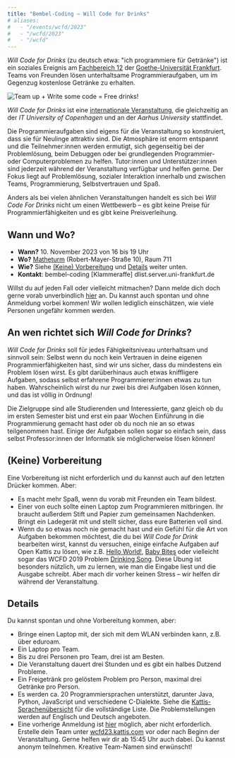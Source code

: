 ```yaml
---
title: "Bembel-Coding — Will Code for Drinks"
# aliases:
#   - "/events/wcfd/2023"
#   - "/wcfd/2023"
#   - "/wcfd"
---
```

*Will Code for Drinks* (zu deutsch etwa: "ich programmiere für Getränke") ist ein soziales Ereignis am [Fachbereich 12](https://www.uni-frankfurt.de/99556206/) der [Goethe-Universität Frankfurt](https://www.uni-frankfurt.de/).
Teams von Freunden lösen unterhaltsame Programmieraufgaben, um im Gegenzug kostenlose Getränke zu erhalten.

![Team up + Write some code = Free drinks!](wcfd-banner.png)

*Will Code for Drinks* ist eine [internationale Veranstaltung](https://thorehusfeldt.github.io/wcfd/), die gleichzeitig an der *IT University of Copenhagen* und an der *Aarhus University* stattfindet.

Die Programmieraufgaben sind eigens für die Veranstaltung so konstruiert, dass sie für Neulinge attraktiv sind. Die Atmosphäre ist enorm entspannt und die Teilnehmer:innen werden ermutigt, sich gegenseitig bei der Problemlösung, beim Debuggen oder bei grundlegenden Programmier- oder Computerproblemen zu helfen. Tutor:innen und Unterstützer:innen sind jederzeit während der Veranstaltung verfügbar und helfen gerne. Der Fokus liegt auf Problemlösung, sozialer Interaktion innerhalb und zwischen Teams, Programmierung, Selbstvertrauen und Spaß.

Anders als bei vielen ähnlichen Veranstaltungen handelt es sich bei *Will Code For Drinks* nicht um einen Wettbewerb – es gibt keine Preise für Programmierfähigkeiten und es gibt keine Preisverleihung.


## Wann und Wo?

- **Wann?** 10. November 2023 von 16 bis 19 Uhr
- **Wo?** [Matheturm](https://www.openstreetmap.org/way/30119024) (Robert-Mayer-Straße 10), Raum 711
- **Wie?** Siehe [(Keine) Vorbereitung](#keine-vorbereitung) und [Details](#details) weiter unten.
- **Kontakt**: bembel-coding \[Klammeraffe\]  dlist.server.uni-frankfurt.de

Willst du auf jeden Fall oder vielleicht mitmachen? Dann melde dich doch gerne vorab unverbindlich [hier](https://nuudel.digitalcourage.de/JwNZUPKaXGNmuMOJ) an.
Du kannst auch spontan und ohne Anmeldung vorbei kommen!
Wir wollen lediglich einschätzen, wie viele Personen ungefähr kommen werden.


## An wen richtet sich *Will Code for Drinks*?

*Will Code for Drinks* soll für jedes Fähigkeitsniveau unterhaltsam und sinnvoll sein: Selbst wenn du noch kein Vertrauen in deine eigenen Programmierfähigkeiten hast, sind wir uns sicher, dass du mindestens ein Problem lösen wirst. Es gibt darüberhinaus auch etwas kniffligere Aufgaben, sodass selbst erfahrene Programmierer:innen etwas zu tun haben. Wahrscheinlich wirst du nur zwei bis drei Aufgaben lösen können, und das ist völlig in Ordnung!

Die Zielgruppe sind alle Studierenden und Interessierte, ganz gleich ob du im ersten Semester bist und erst ein paar Wochen Einführung in die Programmierung gemacht hast oder ob du noch nie an so etwas teilgenommen hast. Einige der Aufgaben sollen sogar so einfach sein, dass selbst Professor:innen der Informatik sie möglicherweise lösen können!


## (Keine) Vorbereitung

Eine Vorbereitung ist nicht erforderlich und du kannst auch auf den letzten Drücker kommen. Aber:

- Es macht mehr Spaß, wenn du vorab mit Freunden ein Team bildest.
- Einer von euch sollte einen Laptop zum Programmieren mitbringen. Ihr braucht außerdem Stift und Papier zum gemeinsamen Nachdenken. Bringt ein Ladegerät mit und stellt sicher, dass eure Batterien voll sind.
- Wenn du so etwas noch nie gemacht hast und ein Gefühl für die Art von Aufgaben bekommen möchtest, die du bei *Will Code for Drink* bearbeiten wirst, kannst du versuchen, einige einfache Aufgaben auf Open Kattis zu lösen, wie z.B. [Hello World!](https://open.kattis.com/problems/hello), [Baby Bites](https://open.kattis.com/problems/babybites) oder vielleicht sogar das WCFD 2019 Problem [Drinking Song](https://open.kattis.com/problems/drinkingsong). Diese Übung ist besonders nützlich, um zu lernen, wie man die Eingabe liest und die Ausgabe schreibt. Aber mach dir vorher keinen Stress – wir helfen dir während der Veranstaltung.


## Details

Du kannst spontan und ohne Vorbereitung kommen, aber:

- Bringe einen Laptop mit, der sich mit dem WLAN verbinden kann, z.B. über eduroam.
- Ein Laptop pro Team.
- Bis zu drei Personen pro Team, drei ist am Besten.
- Die Veranstaltung dauert drei Stunden und es gibt ein halbes Dutzend Probleme.
- Ein Freigetränk pro gelöstem Problem pro Person, maximal drei Getränke pro Person.
- Es werden ca. 20 Programmiersprachen unterstützt, darunter Java, Python, JavaScript und verschiedene C-Dialekte. Siehe die [Kattis-Sprachenübersicht](https://open.kattis.com/help) für die vollständige Liste. Die Problemstellungen werden auf Englisch und Deutsch angeboten.
- Eine vorherige Anmeldung ist [hier](https://nuudel.digitalcourage.de/JwNZUPKaXGNmuMOJ) möglich, aber nicht erforderlich. Erstelle dein Team unter [wcfd23.kattis.com](https://wcfd23.kattis.com) vor oder nach Beginn der Veranstaltung. Gerne helfen wir dir ab 15:45 Uhr auch dabei. Du kannst anonym teilnehmen. Kreative Team-Namen sind erwünscht!
